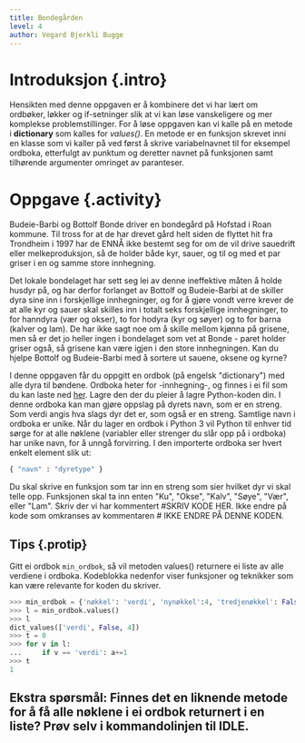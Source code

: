 ```yaml
---
title: Bondegården
level: 4
author: Vegard Bjerkli Bugge
---
```


# Introduksjon {.intro}

Hensikten med denne oppgaven er å kombinere det vi har lært om ordbøker, løkker og if-setninger slik at vi kan løse vanskeligere og mer komplekse problemstillinger. For å løse oppgaven kan vi kalle på en metode i **dictionary** som kalles for *values()*. En metode er en funksjon skrevet inni en klasse som vi kaller på ved først å skrive variabelnavnet til for eksempel ordboka, etterfulgt av punktum og deretter navnet på funksjonen samt tilhørende argumenter omringet av paranteser.

# Oppgave {.activity}

Budeie-Barbi og Bottolf Bonde driver en bondegård på Hofstad i Roan kommune. Til tross for at de har drevet gård helt siden de flyttet hit fra Trondheim i 1997 har de ENNÅ ikke bestemt seg for om de vil drive sauedrift eller melkeproduksjon, så de holder både kyr, sauer, og til og med et par griser i en og samme store innhegning.

Det lokale bondelaget har sett seg lei av denne ineffektive måten å holde husdyr på, og har derfor forlanget av Bottolf og Budeie-Barbi at de skiller dyra sine inn i forskjellige innhegninger, og for å gjøre vondt verre krever de at alle kyr og sauer skal skilles inn i totalt seks forskjellige innhegninger, to for hanndyra (vær og okser), to for hodyra (kyr og søyer) og to for barna (kalver og lam). De har ikke sagt noe om å skille mellom kjønna på grisene, men så er det jo heller ingen i bondelaget som vet at Bonde - paret holder griser også, så grisene kan være igjen i den store innhegningen. Kan du hjelpe Bottolf og Budeie-Barbi med å sortere ut sauene, oksene og kyrne?

I denne oppgaven får du oppgitt en ordbok (på engelsk "dictionary") med alle dyra til bøndene. Ordboka heter for -innhegning-, og finnes i ei fil som du kan laste ned [her](./bondegaard.py). Lagre den der du pleier å lagre Python-koden din. I denne ordboka kan man gjøre oppslag på dyrets navn, som er en streng. Som verdi angis hva slags dyr det er, som også er en streng. Samtlige navn i ordboka er unike. Når du lager en ordbok i Python 3 vil Python til enhver tid sørge for at alle nøklene (variabler eller strenger du slår opp på i ordboka) har unike navn, for å unngå forvirring. I den importerte ordboka ser hvert enkelt element slik ut:

```python
{ "navn" : "dyretype" }
```

Du skal skrive en funksjon som tar inn en streng som sier hvilket dyr vi skal telle opp. Funksjonen skal ta inn enten "Ku", "Okse", "Kalv", "Søye", "Vær", eller "Lam". Skriv der vi har kommentert #SKRIV KODE HER. Ikke endre på kode som omkranses av kommentaren # IKKE ENDRE PÅ DENNE KODEN.

## Tips {.protip}

Gitt ei ordbok `min_ordbok`, så vil metoden values() returnere ei liste av alle verdiene i ordboka. Kodeblokka nedenfor viser funksjoner og teknikker som kan være relevante for koden du skriver.

```python
>>> min_ordbok = {'nøkkel': 'verdi', 'nynøkkel':4, 'tredjenøkkel': False}
>>> l = min_ordbok.values()
>>> l
dict_values(['verdi', False, 4])
>>> t = 0
>>> for v in l:
...     if v == 'verdi': a+=1
>>> t
1
```

## Ekstra spørsmål: Finnes det en liknende metode for å få alle nøklene i ei ordbok returnert i en liste? Prøv selv i kommandolinjen til IDLE.
